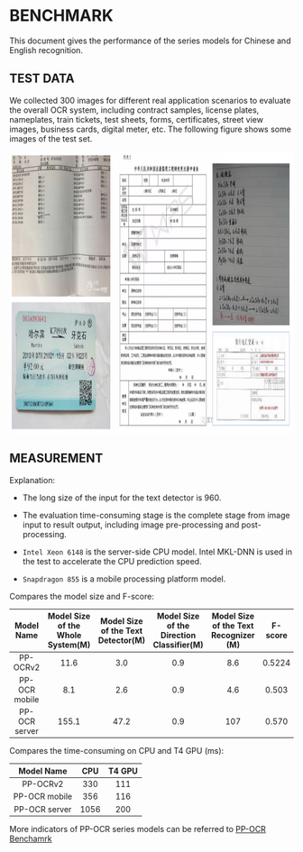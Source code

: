 # BENCHMARK

This document gives the performance of the series models for Chinese and English recognition.

## TEST DATA

We collected 300 images for different real application scenarios to evaluate the overall OCR system, including contract samples, license plates, nameplates, train tickets, test sheets, forms, certificates, street view images, business cards, digital meter, etc. The following figure shows some images of the test set.

<div align="center">
<img src="../datasets/doc.jpg"  width = "1000" height = "500" />
</div>

## MEASUREMENT

Explanation:

- The long size of the input for the text detector is 960.

- The evaluation time-consuming stage is the complete stage from image input to result output, including image pre-processing and post-processing.

- ```Intel Xeon 6148``` is the server-side CPU model. Intel MKL-DNN is used in the test to accelerate the CPU prediction speed.

- ```Snapdragon 855``` is a mobile processing platform model.

Compares the model size and F-score:

| Model Name                    | Model Size <br> of the <br> Whole System\(M\) | Model Size <br>of the Text <br> Detector\(M\) | Model Size <br> of the Direction <br> Classifier\(M\) | Model Size<br>of the Text <br> Recognizer \(M\) | F\-score |
|:-:|:-:|:-:|:-:|:-:|:-:|
| PP-OCRv2                 | 11\.6        | 3\.0        | 0\.9           | 8\.6        | 0\.5224      |
| PP-OCR mobile            |   8\.1       | 2\.6        | 0\.9           | 4\.6        | 0\.503       |
| PP-OCR server            | 155\.1       | 47\.2       | 0\.9           | 107         | 0\.570       |

Compares the time-consuming on CPU and T4 GPU (ms):

| Model Name    | CPU  | T4 GPU |
|:-:|:-:|:-:|
| PP-OCRv2      | 330  | 111 |
| PP-OCR mobile | 356  | 116|
| PP-OCR server | 1056 | 200 |

More indicators of PP-OCR series models can be referred to [PP-OCR Benchamrk](https://github.com/PaddlePaddle/PaddleOCR/blob/release/2.2/doc/doc_en/benchmark_en.md)
